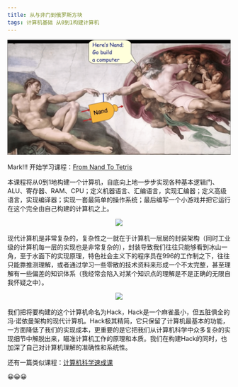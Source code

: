 ```yaml
---
title: 从与非门到俄罗斯方块
tags: 计算机基础 从0到1构建计算机
---
```


![adam_god_nand](/post_image/nand_start/adam_god_nand.png)

Mark!!! 开始学习课程：[From Nand To Tetris](https://www.nand2tetris.org/) 

本课程将从0到1地构建一个计算机，自底向上地一步步实现各种基本逻辑门、ALU、寄存器、RAM、CPU；定义机器语言、汇编语言，实现汇编器；定义高级语言，实现编译器；实现一套最简单的操作系统；最后编写一个小游戏并把它运行在这个完全由自己构建的计算机之上。
<center><img src="https://tva1.sinaimg.cn/large/0082zybpgy1gc0kvqha75j31140mcgn0.jpg" width="800"></center>

现代计算机是非常复杂的，复杂性之一就在于计算机一层层的封装架构（同时工业级的计算机每一层的实现也是非常复杂的），封装导致我们往往只能够看到冰山一角，至于水面下的实现原理，特色社会主义下的程序员在996的工作制之下，往往只能靠推测理解，或者通过学习一些零散的技术资料来形成一个不太完整，甚至理解有一些偏差的知识体系（我经常会陷入对某个知识点的理解是不是正确的无限自我怀疑之中）。
<center><img src="https://tva1.sinaimg.cn/large/0082zybply1gc0mo58x1fj30nq0w6467.jpg" width="300"></center>

我们把将要构建的这个计算机命名为Hack，Hack是一个麻雀虽小，但五脏俱全的冯·诺依曼架构的现代计算机。Hack极其精简，它只保留了计算机最基本的功能，一方面降低了我们的实现成本，更重要的是它把我们从计算机科学中众多复杂的实现细节中解脱出来，瞄准计算机工作的原理和本质。我们在构建Hack的同时，也加深了自己对计算机理解的准确性和系统性。

还有一篇类似课程：[计算机科学速成课](https://www.youtube.com/watch?v=WqrNphu6HaU&list=PLdYq_l3Bzf1elCyzIfx2JgHfSMTsWbnfg&index=1)

😀😀😀